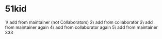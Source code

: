 # 51kid
1\ add from maintainer (not Collaborators)
2\ add from collaborator 
3\ add from maintainer again
4\ add from collaborator again
5\ add from maintainer 333


